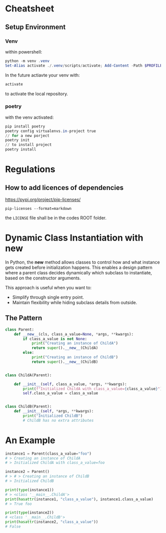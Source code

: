 # **Cheatsheet**

## Setup Environment
### Venv
within powershell:
```powershell
python -m venv .venv
Set-Alias activate ./.venv/scripts/activate; Add-Content -Path $PROFILE -Value "`nSet-Alias activate ./.venv/scripts/activate\n"; activate
```
In the future actiavte your venv with:
```powershell
activate
```
to activate the local repository.

 ### poetry
 with the venv activated:
 ```powershell
pip install poetry
poetry config virtualenvs.in-project true
// for a new porject
poetry init
// to install project
poetry install
```

# Regulations
## How to add licences of dependencies
https://pypi.org/project/pip-licenses/
```shell
pip-licenses --format=markdown
```

the `LICENSE` file shall be in the codes ROOT folder.



# Dynamic Class Instantiation with __new__
In Python, the __new__ method allows classes to control how and what instance gets created before initialization happens. This enables a design pattern where a parent class decides dynamically which subclass to instantiate, based on the constructor arguments.

This approach is useful when you want to:
- Simplify through single entry point.
- Maintain flexibility while hiding subclass details from outside.

## The Pattern
```python
class Parent:
    def __new__(cls, class_a_value=None, *args, **kwargs):
        if class_a_value is not None:
            print("Creating an instance of ChildA")
            return super().__new__(ChildA)
        else:
            print("Creating an instance of ChildB")
            return super().__new__(ChildB)


class ChildA(Parent):

    def __init__(self, class_a_value, *args, **kwargs):
        print(f"Initialized ChildA with class_a_value={class_a_value}")
        self.class_a_value = class_a_value


class ChildB(Parent):
    def __init__(self, *args, **kwargs):
        print("Initialized ChildB")
        # ChildB has no extra attributes
```

# An Example
```python
instance1 = Parent(class_a_value="foo")
# > Creating an instance of ChildA
# > Initialized ChildA with class_a_value=foo

instance2 = Parent()
# > # > Creating an instance of ChildB
# > Initialized ChildB

print(type(instance1))
# > <class '__main__.ChildA'>
print(hasattr(instance1, "class_a_value"), instance1.class_a_value)
# > True foo

print(type(instance2))
# <class '__main__.ChildB'>
print(hasattr(instance2, "class_a_value"))
# False
```
